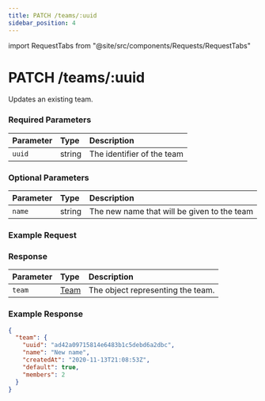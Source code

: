 ```yaml
---
title: PATCH /teams/:uuid
sidebar_position: 4
---
```


import RequestTabs from "@site/src/components/Requests/RequestTabs"

# PATCH /teams/:uuid

Updates an existing team.

### Required Parameters

| Parameter | Type   | Description                |
| :-------- | :----- | :------------------------- |
| `uuid`    | string | The identifier of the team |

### Optional Parameters

| Parameter | Type   | Description                                 |
| :-------- | :----- | :------------------------------------------ |
| `name`    | string | The new name that will be given to the team |

### Example Request

<RequestTabs endpoint='teams_api' request="patch_team"/>

### Response

| Parameter | Type                                     | Description                        |
| :-------- | :--------------------------------------- | :--------------------------------- |
| `team`    | [Team](/api/reference/object_types/team) | The object representing the  team. |

### Example Response

```json title=response.json
{
  "team": {
    "uuid": "ad42a09715814e6483b1c5debd6a2dbc",
    "name": "New name",
    "createdAt": "2020-11-13T21:08:53Z",
    "default": true,
    "members": 2
  }
}
```